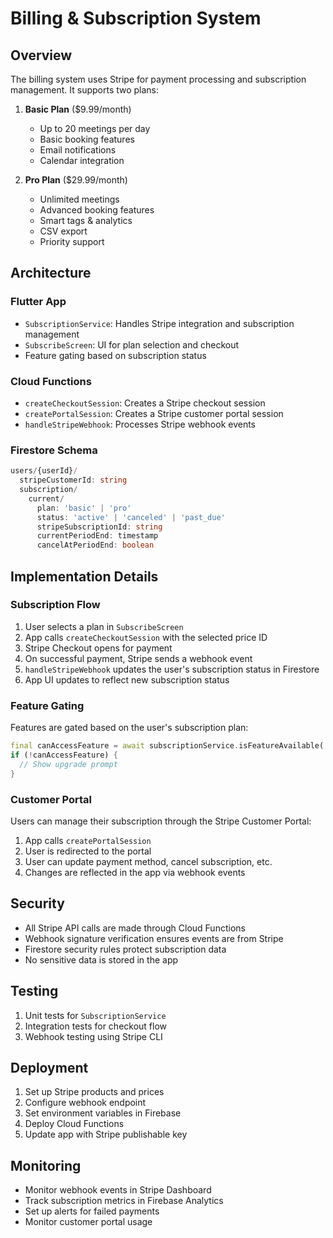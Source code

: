 # Billing & Subscription System

## Overview

The billing system uses Stripe for payment processing and subscription management. It supports two plans:

1. **Basic Plan** ($9.99/month)
   - Up to 20 meetings per day
   - Basic booking features
   - Email notifications
   - Calendar integration

2. **Pro Plan** ($29.99/month)
   - Unlimited meetings
   - Advanced booking features
   - Smart tags & analytics
   - CSV export
   - Priority support

## Architecture

### Flutter App

- `SubscriptionService`: Handles Stripe integration and subscription management
- `SubscribeScreen`: UI for plan selection and checkout
- Feature gating based on subscription status

### Cloud Functions

- `createCheckoutSession`: Creates a Stripe checkout session
- `createPortalSession`: Creates a Stripe customer portal session
- `handleStripeWebhook`: Processes Stripe webhook events

### Firestore Schema

```typescript
users/{userId}/
  stripeCustomerId: string
  subscription/
    current/
      plan: 'basic' | 'pro'
      status: 'active' | 'canceled' | 'past_due'
      stripeSubscriptionId: string
      currentPeriodEnd: timestamp
      cancelAtPeriodEnd: boolean
```

## Implementation Details

### Subscription Flow

1. User selects a plan in `SubscribeScreen`
2. App calls `createCheckoutSession` with the selected price ID
3. Stripe Checkout opens for payment
4. On successful payment, Stripe sends a webhook event
5. `handleStripeWebhook` updates the user's subscription status in Firestore
6. App UI updates to reflect new subscription status

### Feature Gating

Features are gated based on the user's subscription plan:

```dart
final canAccessFeature = await subscriptionService.isFeatureAvailable('feature_name');
if (!canAccessFeature) {
  // Show upgrade prompt
}
```

### Customer Portal

Users can manage their subscription through the Stripe Customer Portal:

1. App calls `createPortalSession`
2. User is redirected to the portal
3. User can update payment method, cancel subscription, etc.
4. Changes are reflected in the app via webhook events

## Security

- All Stripe API calls are made through Cloud Functions
- Webhook signature verification ensures events are from Stripe
- Firestore security rules protect subscription data
- No sensitive data is stored in the app

## Testing

1. Unit tests for `SubscriptionService`
2. Integration tests for checkout flow
3. Webhook testing using Stripe CLI

## Deployment

1. Set up Stripe products and prices
2. Configure webhook endpoint
3. Set environment variables in Firebase
4. Deploy Cloud Functions
5. Update app with Stripe publishable key

## Monitoring

- Monitor webhook events in Stripe Dashboard
- Track subscription metrics in Firebase Analytics
- Set up alerts for failed payments
- Monitor customer portal usage 